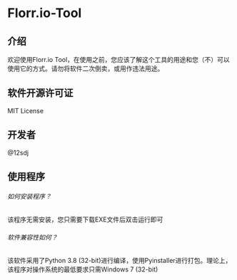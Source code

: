 # Florr.io-Tool
## 介绍
欢迎使用Florr.io Tool，在使用之前，您应该了解这个工具的用途和您（不）可以使用它的方式。请勿将软件二次倒卖，或用作违法用途。
## 软件开源许可证
MIT License
## 开发者
@12sdj
## 使用程序
###### 如何安装程序？
该程序无需安装，您只需要下载EXE文件后双击运行即可
###### 软件兼容性如何？
该软件采用了Python 3.8 (32-bit)进行编译，使用Pyinstaller进行打包。理论上，该程序对操作系统的最低要求只需Windows 7 (32-bit)
